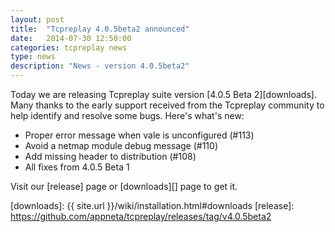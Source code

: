 ```yaml
---
layout: post
title:  "Tcpreplay 4.0.5beta2 announced"
date:   2014-07-30 12:50:00
categories: tcpreplay news
type: news
description: "News - version 4.0.5beta2"
---
```


Today we are releasing Tcpreplay suite version [4.0.5 Beta 2][downloads]. Many thanks to
the early support received from the Tcpreplay community to help identify and
resolve some bugs. Here's what's new:

- Proper error message when vale is unconfigured (#113)
- Avoid a netmap module debug message (#110)
- Add missing header to distribution (#108)
- All fixes from 4.0.5 Beta 1
    
Visit our [release] page or [downloads][] page to get it.

[downloads]:      {{ site.url }}/wiki/installation.html#downloads
[release]:        https://github.com/appneta/tcpreplay/releases/tag/v4.0.5beta2
